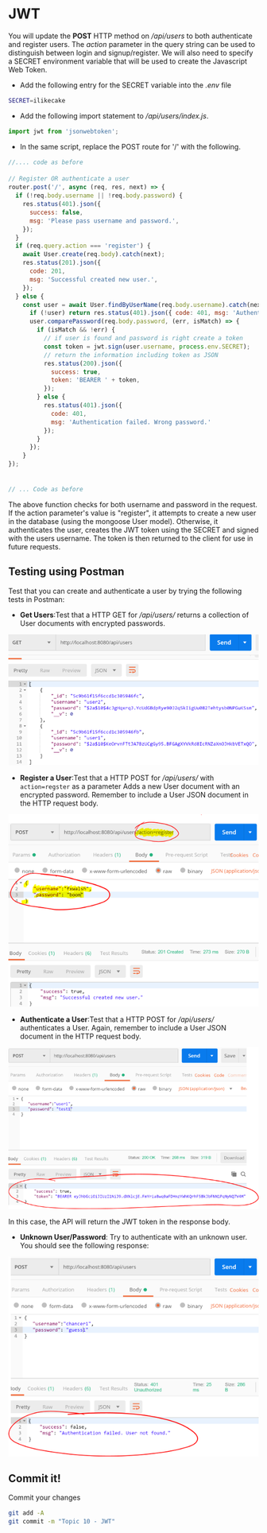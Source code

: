 # JWT

You will update the **POST** HTTP method on */api/users* to both authenticate and register users. The *action* parameter in the query string can be used to distinguish between login and signup/register. We will also need to specify a SECRET environment variable that will be used to create the Javascript Web Token.

+ Add the following entry for the SECRET variable into the *.env* file

~~~bash
SECRET=ilikecake
~~~

+ Add the following import statement to */api/users/index.js*.

~~~javascript
import jwt from 'jsonwebtoken';
~~~

+ In the same script, replace the POST route for '/' with the following.

~~~javascript
//.... code as before

// Register OR authenticate a user
router.post('/', async (req, res, next) => {
  if (!req.body.username || !req.body.password) {
    res.status(401).json({
      success: false,
      msg: 'Please pass username and password.',
    });
  }
  if (req.query.action === 'register') {
    await User.create(req.body).catch(next);
    res.status(201).json({
      code: 201,
      msg: 'Successful created new user.',
    });
  } else {
    const user = await User.findByUserName(req.body.username).catch(next);
      if (!user) return res.status(401).json({ code: 401, msg: 'Authentication failed. User not found.' });
      user.comparePassword(req.body.password, (err, isMatch) => {
        if (isMatch && !err) {
          // if user is found and password is right create a token
          const token = jwt.sign(user.username, process.env.SECRET);
          // return the information including token as JSON
          res.status(200).json({
            success: true,
            token: 'BEARER ' + token,
          });
        } else {
          res.status(401).json({
            code: 401,
            msg: 'Authentication failed. Wrong password.'
          });
        }
      });
    }
});


// ... Code as before
~~~

The above function checks for both username and password in the request. If the action parameter's value is "register", it attempts to create a new user in the database (using the mongoose User model). Otherwise, it authenticates the user, creates the JWT token using the SECRET and signed with the users username.
The token is then returned to the client for use in future requests.

## Testing using Postman

Test that you can create and authenticate a user by trying the following tests in Postman:

+ **Get Users**:Test that a HTTP GET for */api/users/* returns a collection of User documents with encrypted passwords.

![Get Users](./img/user1.png)

+ **Register a User**:Test that a HTTP POST for */api/users/* with ``action=regster`` as a parameter Adds a new User document with an encrypted password. Remember to include a User JSON document in the HTTP request body.

![Register a New User](./img/user2.png)

+ **Authenticate a User**:Test that a HTTP POST for */api/users/* authenticates a User. Again, remember to include a User JSON document in the HTTP request body.

![Authenticate a New User](./img/user3.png)

In this case, the API will return the JWT token in the response body.

+ **Unknown User/Password**: Try to authenticate with an unknown user. You should see the following response:

![Unknown User](./img/user4.png)

## Commit it!
Commit your changes
~~~bash
git add -A
git commit -m "Topic 10 - JWT"
~~~

